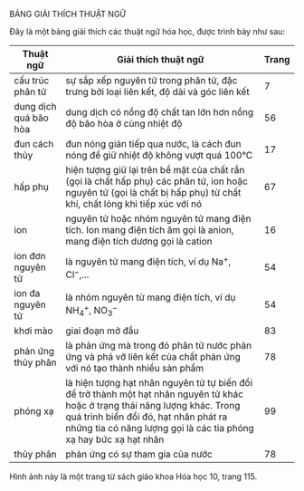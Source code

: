BẢNG GIẢI THÍCH THUẬT NGỮ

Đây là một bảng giải thích các thuật ngữ hóa học, được trình bày như sau:

| Thuật ngữ | Giải thích thuật ngữ | Trang |
|-----------|----------------------|-------|
| cấu trúc phân tử | sự sắp xếp nguyên tử trong phân tử, đặc trưng bởi loại liên kết, độ dài và góc liên kết | 7 |
| dung dịch quá bão hòa | dung dịch có nồng độ chất tan lớn hơn nồng độ bão hòa ở cùng nhiệt độ | 56 |
| đun cách thủy | đun nóng gián tiếp qua nước, là cách đun nóng để giữ nhiệt độ không vượt quá 100°C | 17 |
| hấp phụ | hiện tượng giữ lại trên bề mặt của chất rắn (gọi là chất hấp phụ) các phân tử, ion hoặc nguyên tử (gọi là chất bị hấp phụ) từ chất khí, chất lỏng khi tiếp xúc với nó | 67 |
| ion | nguyên tử hoặc nhóm nguyên tử mang điện tích. Ion mang điện tích âm gọi là anion, mang điện tích dương gọi là cation | 16 |
| ion đơn nguyên tử | là nguyên tử mang điện tích, ví dụ Na$^+$, Cl$^-$,... | 54 |
| ion đa nguyên tử | là nhóm nguyên tử mang điện tích, ví dụ NH$_4^+$, NO$_3^-$ | 54 |
| khơi mào | giai đoạn mở đầu | 83 |
| phản ứng thủy phân | là phản ứng mà trong đó phân tử nước phản ứng và phá vỡ liên kết của chất phản ứng với nó tạo thành nhiều sản phẩm | 78 |
| phóng xạ | là hiện tượng hạt nhân nguyên tử tự biến đổi để trở thành một hạt nhân nguyên tử khác hoặc ở trạng thái năng lượng khác. Trong quá trình biến đổi đó, hạt nhân phát ra những tia có năng lượng gọi là các tia phóng xạ hay bức xạ hạt nhân | 99 |
| thủy phân | phản ứng có sự tham gia của nước | 78 |

Hình ảnh này là một trang từ sách giáo khoa Hóa học 10, trang 115.